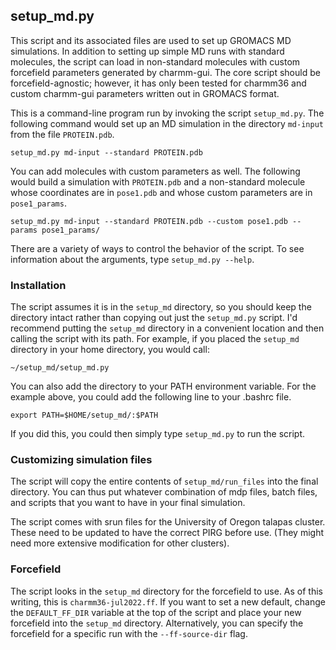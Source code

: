 ## setup_md.py

This script and its associated files are used to set up GROMACS MD simulations.
In addition to setting up simple MD runs with standard molecules, the script
can load in non-standard molecules with custom forcefield parameters generated
by charmm-gui. The core script should be forcefield-agnostic; however, it has
only been tested for charmm36 and custom charmm-gui parameters written out in
GROMACS format. 

This is a command-line program run by invoking the script `setup_md.py`.
The following command would set up an MD simulation in the directory
`md-input` from the file `PROTEIN.pdb`.

```
setup_md.py md-input --standard PROTEIN.pdb
```

You can add molecules with custom parameters as well. The following would build
a simulation with `PROTEIN.pdb` and a non-standard molecule whose coordinates 
are in `pose1.pdb` and whose custom parameters are in `pose1_params`.
 
```
setup_md.py md-input --standard PROTEIN.pdb --custom pose1.pdb --params pose1_params/
```

There are a variety of ways to control the behavior of the script. To see
information about the arguments, type `setup_md.py --help`. 

### Installation
The script assumes it is in the `setup_md` directory, so you should keep the
directory intact rather than copying out just the `setup_md.py` script. I'd
recommend putting the `setup_md` directory in a convenient location and then
calling the script with its path. For example, if you placed the `setup_md`
directory in your home directory, you would call:

```
~/setup_md/setup_md.py
```

You can also add the directory to your PATH environment variable. For the 
example above, you could add the following line to your .bashrc file. 

```
export PATH=$HOME/setup_md/:$PATH
```

If you did this, you could then simply type `setup_md.py` to run the script.

### Customizing simulation files
The script will copy the entire contents of `setup_md/run_files` into the final
directory. You can thus put whatever combination of mdp files, batch files, and
scripts that you want to have in your final simulation. 

The script comes with srun files for the University of Oregon talapas cluster. 
These need to be updated to have the correct PIRG before use. (They might need 
more extensive modification for other clusters). 

### Forcefield
The script looks in the `setup_md` directory for the forcefield to use. As of 
this writing, this is `charmm36-jul2022.ff`. If you want to set a new default,
change the `DEFAULT_FF_DIR` variable at the top of the script and place your 
new forcefield into the `setup_md` directory. Alternatively, you can specify
the forcefield for a specific run with the `--ff-source-dir` flag.
